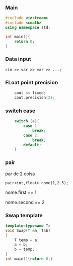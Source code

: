 ### Main
```cpp
#include <iostream>
#include <cmath>
using namespace std;

int main(){
	return 0;
}

```

### Data input
`cin >> var >> var >> ...;`


### FLoat point precision

```cpp
	cout << fixed;
	cout.precision(2);
```

### switch case

```cpp
	switch (a){
		case 1:
			break;
		case 2:
			break;
		default:
	}
```

### pair
par de 2 coisa

`pair<int,float> nome(1,2.5);`

nome.first == 1

nome.second == 2


### Swap template
```cpp
template<typename T>
void Swap(T &a, T&b)
{
    T temp = a;
    a = b;
    b = temp; 
}
int main(){return 0;}
```
